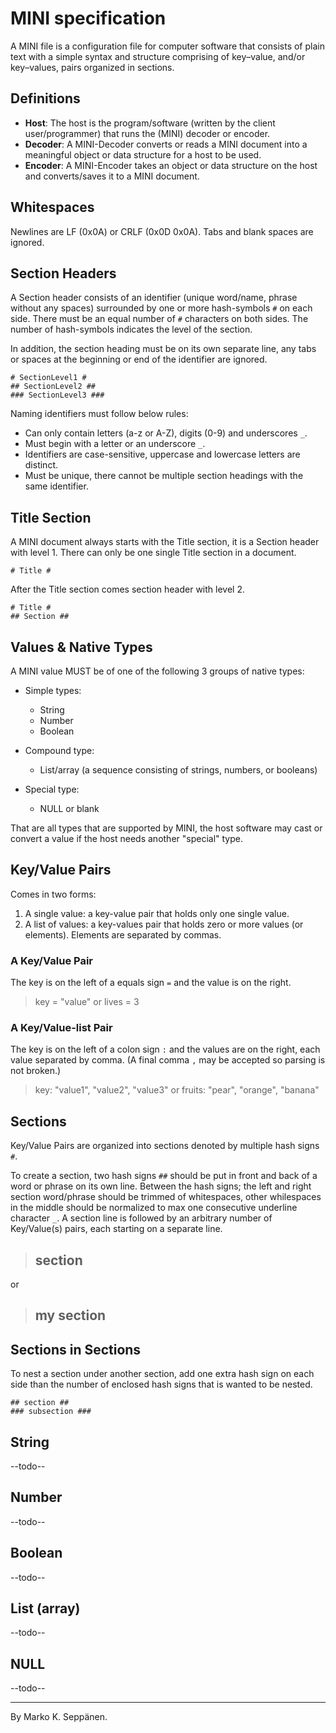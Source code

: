 # MINI specification

A MINI file is a configuration file for computer software that consists of plain text with a simple syntax and structure comprising of key–value, and/or key–values, pairs organized in sections.

## Definitions
- **Host**: The host is the program/software (written by the client user/programmer) that runs the (MINI) decoder or encoder.
- **Decoder**: A MINI-Decoder converts or reads a MINI document into a meaningful object or data structure for a host to be used.
- **Encoder**: A MINI-Encoder takes an object or data structure on the host and converts/saves it to a MINI document.

## Whitespaces
Newlines are LF (0x0A) or CRLF (0x0D 0x0A). Tabs and blank spaces are ignored.

## Section Headers
A Section header consists of an identifier (unique word/name, phrase without any spaces) surrounded by one or more hash-symbols `#` on each side. There must be an equal number of `#` characters on both sides. The number of hash-symbols indicates the level of the section.

In addition, the section heading must be on its own separate line, any tabs or spaces at the beginning or end of the identifier are ignored.

```
# SectionLevel1 #
## SectionLevel2 ##
### SectionLevel3 ###
```

Naming identifiers must follow below rules:
- Can only contain letters (a-z or A-Z), digits (0-9) and underscores `_`.
- Must begin with a letter or an underscore `_`.
- Identifiers are case-sensitive, uppercase and lowercase letters are distinct.
- Must be unique, there cannot be multiple section headings with the same identifier.

## Title Section
A MINI document always starts with the Title section, it is a Section header with level 1. There can only be one single Title section in a document.

```
# Title #
```

After the Title section comes section header with level 2.

```
# Title #
## Section ##
```

## Values & Native Types
A MINI value MUST be of one of the following 3 groups of native types:

- Simple types:
  - String
  - Number
  - Boolean

- Compound type:
    - List/array (a sequence consisting of strings, numbers, or booleans)

- Special type:
    - NULL or blank

That are all types that are supported by MINI, the host software may cast or convert a value if the host needs another "special" type.

## Key/Value Pairs
Comes in two forms:
1. A single value: a key-value pair that holds only one single value.
2. A list of values: a key-values pair that holds zero or more values (or elements). Elements are separated by commas.

### A Key/Value Pair
The key is on the left of a equals sign `=` and the value is on the right.
> key = "value"
or
> lives = 3

### A Key/Value-list Pair
The key is on the left of a colon sign `:` and the values are on the right, each value separated by comma. (A final comma `,` may be accepted so parsing is not broken.)
> key: "value1", "value2", "value3"
or
> fruits: "pear", "orange", "banana"

## Sections

Key/Value Pairs are organized into sections denoted by multiple hash signs `#`.

To create a section, two hash signs `##` should be put in front and back of a word or phrase on its own line. Between the hash signs; the left and right section word/phrase should be trimmed of whitespaces, other whilespaces in the middle should be normalized to max one consecutive underline character `_`.
A section line is followed by an arbitrary number of Key/Value(s) pairs, each starting on a separate line.

> ## section ##
or
> ## my section ##

## Sections in Sections
To nest a section under another section, add one extra hash sign on each side than the number of enclosed hash signs that is wanted to be nested.
```
## section ##
### subsection ###
```

## String ##
--todo--

## Number ##
--todo--
  
## Boolean ##
--todo--
  
## List (array) ##
--todo--
  
## NULL ##
--todo--

---

By Marko K. Seppänen.

